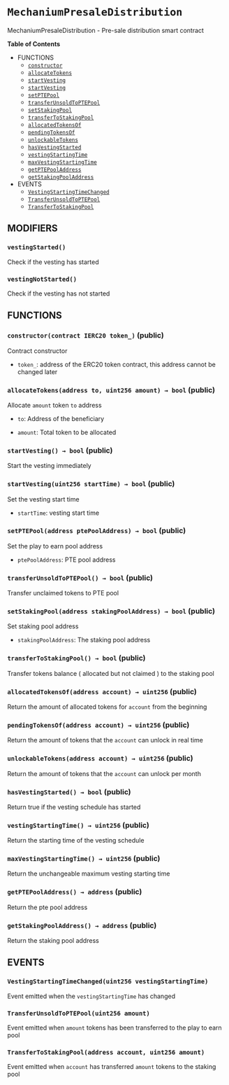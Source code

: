 # `MechaniumPresaleDistribution`
MechaniumPresaleDistribution - Pre-sale distribution smart contract




**Table of Contents**
- FUNCTIONS
    - [`constructor`](#MechaniumPresaleDistribution-constructor-contract-IERC20-)
    - [`allocateTokens`](#MechaniumPresaleDistribution-allocateTokens-address-uint256-)
    - [`startVesting`](#MechaniumPresaleDistribution-startVesting--)
    - [`startVesting`](#MechaniumPresaleDistribution-startVesting-uint256-)
    - [`setPTEPool`](#MechaniumPresaleDistribution-setPTEPool-address-)
    - [`transferUnsoldToPTEPool`](#MechaniumPresaleDistribution-transferUnsoldToPTEPool--)
    - [`setStakingPool`](#MechaniumPresaleDistribution-setStakingPool-address-)
    - [`transferToStakingPool`](#MechaniumPresaleDistribution-transferToStakingPool--)
    - [`allocatedTokensOf`](#MechaniumPresaleDistribution-allocatedTokensOf-address-)
    - [`pendingTokensOf`](#MechaniumPresaleDistribution-pendingTokensOf-address-)
    - [`unlockableTokens`](#MechaniumPresaleDistribution-unlockableTokens-address-)
    - [`hasVestingStarted`](#MechaniumPresaleDistribution-hasVestingStarted--)
    - [`vestingStartingTime`](#MechaniumPresaleDistribution-vestingStartingTime--)
    - [`maxVestingStartingTime`](#MechaniumPresaleDistribution-maxVestingStartingTime--)
    - [`getPTEPoolAddress`](#MechaniumPresaleDistribution-getPTEPoolAddress--)
    - [`getStakingPoolAddress`](#MechaniumPresaleDistribution-getStakingPoolAddress--)
- EVENTS
    - [`VestingStartingTimeChanged`](#MechaniumPresaleDistribution-VestingStartingTimeChanged-uint256-)
    - [`TransferUnsoldToPTEPool`](#MechaniumPresaleDistribution-TransferUnsoldToPTEPool-uint256-)
    - [`TransferToStakingPool`](#MechaniumPresaleDistribution-TransferToStakingPool-address-uint256-)

## MODIFIERS
### `vestingStarted()`


Check if the vesting has started
### `vestingNotStarted()`


Check if the vesting has not started

## FUNCTIONS
### `constructor(contract IERC20 token_)` (public)

Contract constructor

- `token_`: address of the ERC20 token contract, this address cannot be changed later
### `allocateTokens(address to, uint256 amount) → bool` (public)
Allocate `amount` token `to` address


- `to`: Address of the beneficiary

- `amount`: Total token to be allocated
### `startVesting() → bool` (public)
Start the vesting immediately

### `startVesting(uint256 startTime) → bool` (public)
Set the vesting start time


- `startTime`: vesting start time
### `setPTEPool(address ptePoolAddress) → bool` (public)
Set the play to earn pool address


- `ptePoolAddress`: PTE pool address
### `transferUnsoldToPTEPool() → bool` (public)
Transfer unclaimed tokens to PTE pool

### `setStakingPool(address stakingPoolAddress) → bool` (public)
Set staking pool address


- `stakingPoolAddress`: The staking pool address
### `transferToStakingPool() → bool` (public)
Transfer tokens balance ( allocated but not claimed ) to the staking pool

### `allocatedTokensOf(address account) → uint256` (public)

Return the amount of allocated tokens for `account` from the beginning
### `pendingTokensOf(address account) → uint256` (public)

Return the amount of tokens that the `account` can unlock in real time
### `unlockableTokens(address account) → uint256` (public)

Return the amount of tokens that the `account` can unlock per month
### `hasVestingStarted() → bool` (public)

Return true if the vesting schedule has started
### `vestingStartingTime() → uint256` (public)

Return the starting time of the vesting schedule
### `maxVestingStartingTime() → uint256` (public)

Return the unchangeable maximum vesting starting time
### `getPTEPoolAddress() → address` (public)

Return the pte pool address
### `getStakingPoolAddress() → address` (public)

Return the staking pool address

## EVENTS
### `VestingStartingTimeChanged(uint256 vestingStartingTime)`
Event emitted when the `vestingStartingTime` has changed

### `TransferUnsoldToPTEPool(uint256 amount)`
Event emitted when `amount` tokens has been transferred to the play to earn pool

### `TransferToStakingPool(address account, uint256 amount)`
Event emitted when `account` has transferred `amount` tokens to the staking pool





